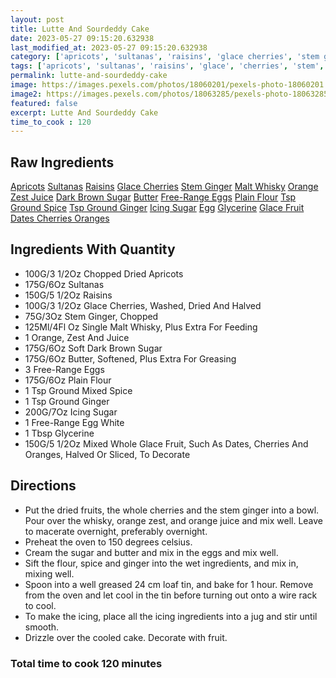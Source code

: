 ```yaml
---
layout: post
title: Lutte And Sourdeddy Cake
date: 2023-05-27 09:15:20.632938
last_modified_at: 2023-05-27 09:15:20.632938
category: ['apricots', 'sultanas', 'raisins', 'glace cherries', 'stem ginger', 'malt whisky', 'orange zest juice', 'dark brown sugar', 'butter', 'free-range eggs', 'plain flour', 'tsp ground spice', 'tsp ground ginger', 'icing sugar', 'egg', 'glycerine', 'glace fruit dates cherries oranges']
tags: ['apricots', 'sultanas', 'raisins', 'glace', 'cherries', 'stem', 'ginger', 'malt', 'whisky', 'orange', 'zest', 'juice', 'dark', 'brown', 'sugar', 'butter', 'free-range', 'eggs', 'plain', 'flour', 'ground', 'spice', 'ground', 'ginger', 'icing', 'sugar', 'egg', 'glycerine', 'glace', 'fruit', 'dates', 'cherries', 'oranges']
permalink: lutte-and-sourdeddy-cake
image: https://images.pexels.com/photos/18060201/pexels-photo-18060201.jpeg?auto=compress&cs=tinysrgb&h=650&w=940
image2: https://images.pexels.com/photos/18063285/pexels-photo-18063285.jpeg?auto=compress&cs=tinysrgb&h=650&w=940
featured: false
excerpt: Lutte And Sourdeddy Cake
time_to_cook : 120
---
```

<h2>Raw Ingredients</h2>
<a href="#" class="badge badge-light">Apricots</a> <a href="#" class="badge badge-light">Sultanas</a> <a href="#" class="badge badge-light">Raisins</a> <a href="#" class="badge badge-light">Glace Cherries</a> <a href="#" class="badge badge-light">Stem Ginger</a> <a href="#" class="badge badge-light">Malt Whisky</a> <a href="#" class="badge badge-light">Orange Zest Juice</a> <a href="#" class="badge badge-light">Dark Brown Sugar</a> <a href="#" class="badge badge-light">Butter</a> <a href="#" class="badge badge-light">Free-Range Eggs</a> <a href="#" class="badge badge-light">Plain Flour</a> <a href="#" class="badge badge-light">Tsp Ground Spice</a> <a href="#" class="badge badge-light">Tsp Ground Ginger</a> <a href="#" class="badge badge-light">Icing Sugar</a> <a href="#" class="badge badge-light">Egg</a> <a href="#" class="badge badge-light">Glycerine</a> <a href="#" class="badge badge-light">Glace Fruit Dates Cherries Oranges</a> 

<h2>Ingredients With Quantity </h2>
<ul><li>100G/3 1/2Oz Chopped Dried Apricots</li><li>175G/6Oz Sultanas</li><li>150G/5 1/2Oz Raisins</li><li>100G/3 1/2Oz Glace Cherries, Washed, Dried And Halved</li><li>75G/3Oz Stem Ginger, Chopped</li><li>125Ml/4Fl Oz Single Malt Whisky, Plus Extra For Feeding</li><li>1 Orange, Zest And Juice</li><li>175G/6Oz Soft Dark Brown Sugar</li><li>175G/6Oz Butter, Softened, Plus Extra For Greasing</li><li>3 Free-Range Eggs</li><li>175G/6Oz Plain Flour</li><li>1 Tsp Ground Mixed Spice</li><li>1 Tsp Ground Ginger</li><li>200G/7Oz Icing Sugar</li><li>1 Free-Range Egg White</li><li>1 Tbsp Glycerine</li><li>150G/5 1/2Oz Mixed Whole Glace Fruit, Such As Dates, Cherries And Oranges, Halved Or Sliced, To Decorate</li></ul>

<h2>Directions</h2>
<ul><li>Put the dried fruits, the whole cherries and the stem ginger into a bowl. Pour over the whisky, orange zest, and orange juice and mix well. Leave to macerate overnight, preferably overnight. </li><li>Preheat the oven to 150 degrees celsius. </li><li>Cream the sugar and butter and mix in the eggs and mix well. </li><li>Sift the flour, spice and ginger into the wet ingredients, and mix in, mixing well. </li><li>Spoon into a well greased 24 cm loaf tin, and bake for 1 hour. Remove from the oven and let cool in the tin before turning out onto a wire rack to cool. </li><li>To make the icing, place all the icing ingredients into a jug and stir until smooth. </li><li>Drizzle over the cooled cake. Decorate with fruit. </li></ul>

<h3>Total time to cook 120 minutes</h3>